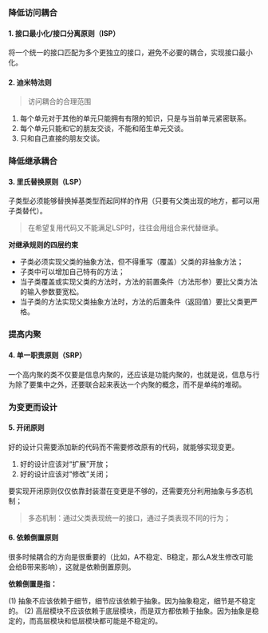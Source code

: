 ### 降低访问耦合



#### **1. 接口最小化/接口分离原则（ISP）**

将一个统一的接口匹配为多个更独立的接口，避免不必要的耦合，实现接口最小化。



#### **2. 迪米特法则**

> 访问耦合的合理范围

1. 每个单元对于其他的单元只能拥有有限的知识，只是与当前单元紧密联系。
2. 每个单元只能和它的朋友交谈，不能和陌生单元交谈。
3. 只和自己直接的朋友交谈。



### 降低继承耦合



#### **3. 里氏替换原则（LSP）**

子类型必须能够替换掉基类型而起同样的作用（只要有父类出现的地方，都可以用子类替代）。

> 在希望复用代码又不能满足LSP时，往往会用组合来代替继承。

**对继承规则的四层约束**

* 子类必须实现父类的抽象方法，但不得重写（覆盖）父类的非抽象方法；
* 子类中可以增加自己特有的方法；
* 当子类覆盖或实现父类的方法时，方法的前置条件（方法形参）要比父类方法的输入参数要宽松。
* 当子类的方法实现父类抽象方法时，方法的后置条件（返回值）要比父类更严格。



### 提高内聚



#### 4. 单一职责原则（SRP）

一个高内聚的类不仅要是信息内聚的，还应该是功能内聚的，也就是说，信息与行为除了要集中之外，还要联合起来表达一个内聚的概念，而不是单纯的堆砌。



### 为变更而设计



#### 5. 开闭原则

好的设计只需要添加新的代码而不需要修改原有的代码，就能够实现变更。

1)    好的设计应该对“扩展”开放；
2)    好的设计应该对“修改”关闭；

要实现开闭原则仅仅依靠封装潜在变更是不够的，还需要充分利用抽象与多态机制；

> 多态机制：通过父类表现统一的接口，通过子类表现不同的行为；



#### 6. 依赖倒置原则

很多时候耦合的方向是很重要的（比如，A不稳定、B稳定，那么A发生修改可能会给B带来影响），这就是依赖倒置原则。

**依赖倒置是指：**

(1)   抽象不应该依赖于细节，细节应该依赖于抽象。因为抽象稳定，细节是不稳定的。
(2)   高层模块不应该依赖于底层模块，而是双方都依赖于抽象。因为抽象是稳定的，而高层模块和低层模块都可能是不稳定的。